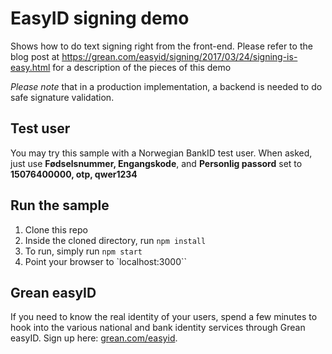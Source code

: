 # EasyID signing demo
Shows how to do text signing right from the front-end. Please refer to the blog post at https://grean.com/easyid/signing/2017/03/24/signing-is-easy.html for a description of the pieces of this demo

*Please note* that in a production implementation, a backend is needed to do safe signature validation.

## Test user
You may try this sample with a Norwegian BankID test user.
 When asked, just use 
**Fødselsnummer, Engangskode**, and **Personlig passord**  set to 
**15076400000, otp, qwer1234**

## Run the sample

1. Clone this repo
2. Inside the cloned directory, run `npm install`
3. To run, simply run `npm start`  
4. Point your browser to `localhost:3000``

## Grean easyID
If you need to know the real identity of your users, spend a few minutes to hook into the various national and bank identity services through Grean easyID. Sign up here: [grean.com/easyid](https://grean.com/easyid).

